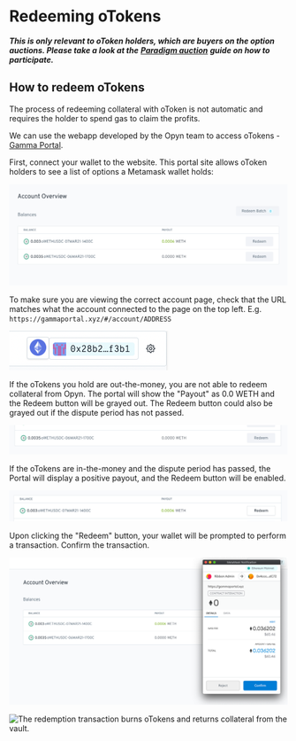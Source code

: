 # Redeeming oTokens

_**This is only relevant to oToken holders, which are buyers on the option auctions. Please take a look at the**_ [_**Paradigm auction**_](how-to-participate-in-paradigm-auctions.md) _**guide on how to participate.**_

## How to redeem oTokens

The process of redeeming collateral with oToken is not automatic and requires the holder to spend gas to claim the profits.

We can use the webapp developed by the Opyn team to access oTokens - [Gamma Portal](https://gammaportal.xyz/#/account).

First, connect your wallet to the website. This portal site allows oToken holders to see a list of options a Metamask wallet holds:

![Gamma Portal shows an account's oToken balance.](<../.gitbook/assets/image (6).png>)

To make sure you are viewing the correct account page, check that the URL matches what the account connected to the page on the top left. E.g. `https://gammaportal.xyz/#/account/ADDRESS`

![](<../.gitbook/assets/Screenshot 2022-07-19 at 7.14.40 PM.png>)

If the oTokens you hold are out-the-money, you are not able to redeem collateral from Opyn. The portal will show the "Payout" as 0.0 WETH and the Redeem button will be grayed out. The Redeem button could also be grayed out if the dispute period has not passed.

![](<../.gitbook/assets/image (7).png>)

If the oTokens are in-the-money and the dispute period has passed, the Portal will display a positive payout, and the Redeem button will be enabled.

![Redeem button is enabled and payout displayed in the Gamma Portal.](<../.gitbook/assets/image (4).png>)

Upon clicking the "Redeem" button, your wallet will be prompted to perform a transaction. Confirm the transaction.

![Example of a Metamask transaction](<../.gitbook/assets/image (3).png>)

![The redemption transaction burns oTokens and returns collateral from the vault.](../.gitbook/assets/Screenshot\_2021-03-07\_at\_7.16.11\_PM.png)


